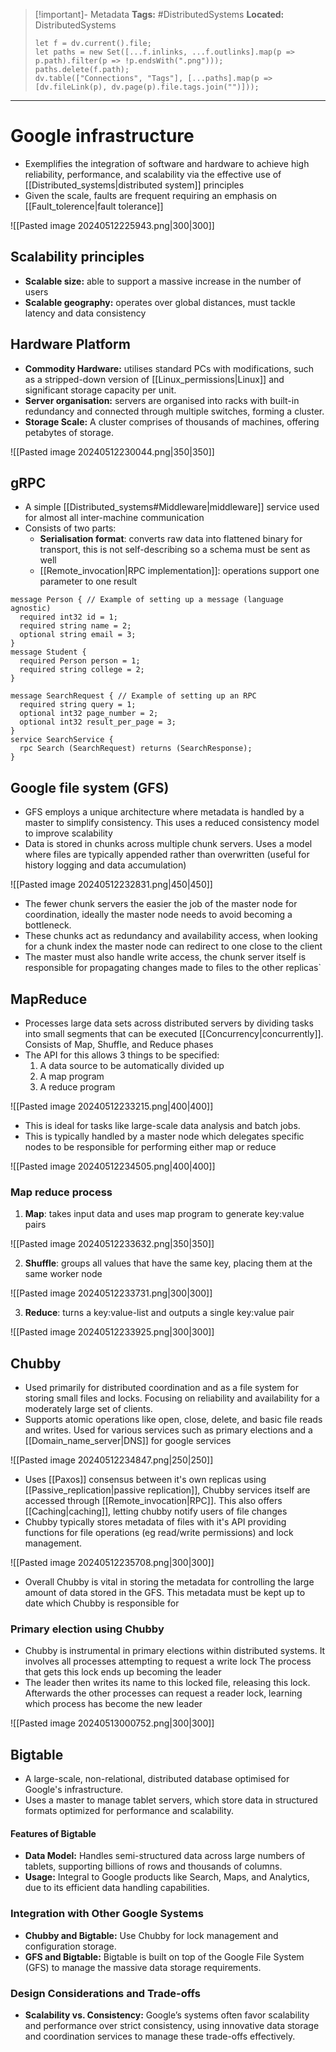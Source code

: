 > [!important]- Metadata
> **Tags:** #DistributedSystems 
> **Located:** DistributedSystems
> ```dataviewjs
> let f = dv.current().file;
> let paths = new Set([...f.inlinks, ...f.outlinks].map(p => p.path).filter(p => !p.endsWith(".png")));
> paths.delete(f.path);
> dv.table(["Connections", "Tags"], [...paths].map(p => [dv.fileLink(p), dv.page(p).file.tags.join("")]));
> ```

___
# Google infrastructure
- Exemplifies the integration of software and hardware to achieve high reliability, performance, and scalability via the effective use of [[Distributed_systems|distributed system]] principles 
- Given the scale, faults are frequent requiring an emphasis on [[Fault_tolerence|fault tolerance]]  

![[Pasted image 20240512225943.png|300|300]]
## Scalability principles
- **Scalable size:** able to support a massive increase in the number of users
- **Scalable geography:** operates over global distances, must tackle latency and data consistency 
## Hardware Platform
- **Commodity Hardware:** utilises standard PCs with modifications, such as a stripped-down version of [[Linux_permissions|Linux]] and significant storage capacity per unit.
- **Server organisation:** servers are organised into racks with built-in redundancy and connected through multiple switches, forming a cluster.
- **Storage Scale:** A cluster comprises of thousands of machines, offering petabytes of storage.

![[Pasted image 20240512230044.png|350|350]]

## gRPC
- A simple [[Distributed_systems#Middleware|middleware]] service used for almost all inter-machine communication 
- Consists of two parts:
	- **Serialisation format**: converts raw data into flattened binary for transport, this is not self-describing so a schema must be sent as well
	- [[Remote_invocation|RPC implementation]]: operations support one parameter to one result

```
message Person { // Example of setting up a message (language agnostic)
  required int32 id = 1;
  required string name = 2;
  optional string email = 3;
}
message Student {
  required Person person = 1;
  required string college = 2;
}

message SearchRequest { // Example of setting up an RPC
  required string query = 1;
  optional int32 page_number = 2;
  optional int32 result_per_page = 3;
}
service SearchService {
  rpc Search (SearchRequest) returns (SearchResponse);
}
```
## Google file system (GFS)
-  GFS employs a unique architecture where metadata is handled by a master to simplify consistency. This uses a reduced consistency model to improve scalability 
- Data is stored in chunks across multiple chunk servers. Uses a model where files are typically appended rather than overwritten (useful for history logging and data accumulation)


![[Pasted image 20240512232831.png|450|450]]

- The fewer chunk servers the easier the job of the master node for coordination, ideally the master node needs to avoid becoming a bottleneck. 
- These chunks act as redundancy and availability access, when looking for a chunk index the master node can redirect to one close to the client
- The master must also handle write access, the chunk server itself is responsible for propagating changes made to files to the other replicas`
## MapReduce
- Processes large data sets across distributed servers by dividing tasks into small segments that can be executed [[Concurrency|concurrently]]. Consists of Map, Shuffle, and Reduce phases
- The API for this allows 3 things to be specified: 
	1. A data source to be automatically divided up
	2. A map program
	3. A reduce program

![[Pasted image 20240512233215.png|400|400]]

- This is ideal for tasks like large-scale data analysis and batch jobs.
- This is typically handled by a master node which delegates specific nodes to be responsible for performing either map or reduce 

![[Pasted image 20240512234505.png|400|400]]
### Map reduce process
1. **Map**: takes input data and uses map program to generate key:value pairs 

![[Pasted image 20240512233632.png|350|350]]

2. **Shuffle**: groups all values that have the same key, placing them at the same worker node 

![[Pasted image 20240512233731.png|300|300]]

3. **Reduce**: turns a key:value-list and outputs a single key:value pair

![[Pasted image 20240512233925.png|300|300]]

## Chubby
- Used primarily for distributed coordination and as a file system for storing small files and locks. Focusing on reliability and availability for a moderately large set of clients.
- Supports atomic operations like open, close, delete, and basic file reads and writes. Used for various services such as primary elections and a [[Domain_name_server|DNS]] for google services


![[Pasted image 20240512234847.png|250|250]]

- Uses [[Paxos]] consensus between it's own replicas using [[Passive_replication|passive replication]], Chubby services itself are accessed through [[Remote_invocation|RPC]]. This also offers [[Caching|caching]], letting chubby notify users of file changes
- Chubby typically stores metadata of files with it's API providing functions for file operations (eg read/write permissions) and lock management.

![[Pasted image 20240512235708.png|300|300]]

- Overall Chubby is vital in storing the metadata for controlling the large amount of data stored in the GFS. This metadata must be kept up to date which Chubby is responsible for
### Primary election using Chubby
- Chubby is instrumental in primary elections within distributed systems. It involves all processes attempting to request a write lock The process that gets this lock ends up becoming the leader
- The leader then writes its name to this locked file, releasing this lock. Afterwards the other processes can request a reader lock, learning which process has become the new leader

![[Pasted image 20240513000752.png|300|300]]

## Bigtable

- A large-scale, non-relational, distributed database optimised for Google's infrastructure.
- Uses a master to manage tablet servers, which store data in structured formats optimized for performance and scalability.

#### Features of Bigtable

- **Data Model:** Handles semi-structured data across large numbers of tablets, supporting billions of rows and thousands of columns.
- **Usage:** Integral to Google products like Search, Maps, and Analytics, due to its efficient data handling capabilities.

### Integration with Other Google Systems

- **Chubby and Bigtable:** Use Chubby for lock management and configuration storage.
- **GFS and Bigtable:** Bigtable is built on top of the Google File System (GFS) to manage the massive data storage requirements.

### Design Considerations and Trade-offs

- **Scalability vs. Consistency:** Google’s systems often favor scalability and performance over strict consistency, using innovative data storage and coordination services to manage these trade-offs effectively.
